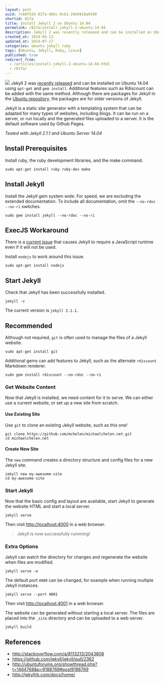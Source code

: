 ```yaml
---
layout: post
uuid: 7c60f526-81fa-4b5c-8cb1-29e9418a93d8
shortid: 81fa
title: Install Jekyll 2 on Ubuntu 14.04
permalink: /81fa/install-jekyll-2-ubuntu-14-04
description: Jekyll 2 was recently released and can be installed on Ubuntu 14.04 using apt-get and gem install.
created_at: 2014-05-13
updated_at: 2014-07-17
categories: ubuntu jekyll ruby
tags: [Ubuntu, Jekyll, Ruby, Linux]
published: true
redirect_from:
  - /articles/install-jekyll-2-ubuntu-14-04.html
  - /81fa/
---
```

![](http://jekyllrb.com/img/logo-2x.png)
Jekyll 2 was [recently released][jekyll2] and can be installed on Ubuntu 14.04 using `apt-get` and `gem install`. Additional features such as Rdiscount can be added with the same method. Although there are packages for Jekyll in the [Ubuntu repository][ubunturepo], the packages are for older versions of Jekyll.

Jekyll is a static site generator with a templating system that can be adapted for many types of websites, including blogs. It can be run on a server, or run locally and the generated files uploaded to a server. It is the default software used by Github Pages.

*Tested with Jekyll 2.1.1 and Ubuntu Server 14.04*

[jekyll2]:http://jekyllrb.com/news/2014/05/06/jekyll-turns-2-0-0/
[ubunturepo]:http://packages.ubuntu.com/search?keywords=jekyll&searchon=names&suite=all&section=all

<!--more--> 

## Install Prerequisites ##

Install ruby, the ruby development libraries, and the make command.

    sudo apt-get install ruby ruby-dev make


## Install Jekyll ##
Install the Jekyll gem system wide. For speed, we are excluding the extended documentation. To include all documentation, omit the `--no-rdoc --no-ri` switches.

    sudo gem install jekyll --no-rdoc --no-ri


## ExecJS Workaround ##
There is a [current issue][issue] that causes Jekyll to require a JavaScript runtime even if it will not be used.

[issue]:https://github.com/jekyll/jekyll/issues/2327

Install `nodejs` to work around this issue.

    sudo apt-get install nodejs

## Start Jekyll ##

Check that Jekyll has been successfully installed.

    jekyll -v

The current version is `jekyll 2.1.1`.

## Recommended ##
Although not required, `git` is often used to manage the files of a Jekyll website.

    sudo apt-get install git

Additional gems can add features to Jekyll, such as the alternate `rdiscount` Markdown renderer.

    sudo gem install rdiscount --no-rdoc --no-ri

### Get Website Content ###
Now that Jekyll is installed, we need content for it to serve. We can either use a current website, or set up a new site from scratch.

#### Use Existing Site ####
Use `git` to clone an existing Jekyll website, such as this one!

    git clone https://github.com/mchelen/michaelchelen.net.git
    cd michaelchelen.net

#### Create New Site ####
The `new` command creates a directory structure and config files for a new Jekyll site.

    jekyll new my-awesome-site
    cd my-awesome-site 


### Start Jekyll ###
Now that the basic config and layout are available, start Jekyll to generate the website HTML and start a local server.

    jekyll serve

Then visit <http://localhost:4000> in a web browser.

> Jekyll is now successfully runnning!


### Extra Options ###
Jekyll can watch the directory for changes and regenerate the website when files are modified.

    jekyll serve -w
    
The default port `4000` can be changed, for example when running multiple Jekyll instances.

    jekyll serve --port 4001
Then visit <http://localhost:4001> in a web browser.

The website can be generated without starting a local server. The files are placed into the `_site` directory and can be uploaded to a web server.

    jekyll build



References
----
* <http://stackoverflow.com/a/8113213/2043808>
* <https://github.com/jekyll/jekyll/pull/2362>
* <http://ubuntuforums.org/showthread.php?t=1464768&p=9188769#post9188769>
* <http://jekyllrb.com/docs/home/>
